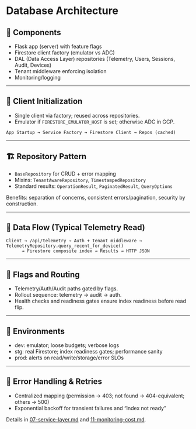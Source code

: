 # Database Architecture

## 🧱 Components

- Flask app (server) with feature flags
- Firestore client factory (emulator vs ADC)
- DAL (Data Access Layer) repositories (Telemetry, Users, Sessions, Audit, Devices)
- Tenant middleware enforcing isolation
- Monitoring/logging

---

## 🔌 Client Initialization

- Single client via factory; reused across repositories.
- Emulator if `FIRESTORE_EMULATOR_HOST` is set; otherwise ADC in GCP.

```text
App Startup → Service Factory → Firestore Client → Repos (cached)
```

---

## 🏗️ Repository Pattern

- `BaseRepository` for CRUD + error mapping
- Mixins: `TenantAwareRepository`, `TimestampedRepository`
- Standard results: `OperationResult`, `PaginatedResult`, `QueryOptions`

Benefits: separation of concerns, consistent errors/pagination, security by construction.

---

## 🔄 Data Flow (Typical Telemetry Read)

```text
Client → /api/telemetry → Auth + Tenant middleware → TelemetryRepository.query_recent_for_device()
      → Firestore composite index → Results → HTTP JSON
```

---

## 🧭 Flags and Routing

- Telemetry/Auth/Audit paths gated by flags.
- Rollout sequence: telemetry → audit → auth.
- Health checks and readiness gates ensure index readiness before read flip.

---

## 🧳 Environments

- dev: emulator; loose budgets; verbose logs
- stg: real Firestore; index readiness gates; performance sanity
- prod: alerts on read/write/storage/error SLOs

---

## 🔁 Error Handling & Retries

- Centralized mapping (permission → 403; not found → 404-equivalent; others → 500)
- Exponential backoff for transient failures and “index not ready”

Details in [07-service-layer.md](07-service-layer.md) and [11-monitoring-cost.md](11-monitoring-cost.md).
